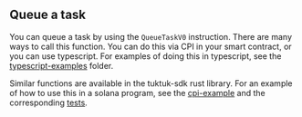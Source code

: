 ## Queue a task

You can queue a task by using the `QueueTaskV0` instruction. There are many ways to call this function. You can do this via CPI in your smart contract, or you can use typescript. For examples of doing this in typescript, see the [typescript-examples](https://github.com/helium/tuktuk/tree/main/typescript-examples) folder.

Similar functions are available in the tuktuk-sdk rust library. For an example of how to use this in a solana program, see the [cpi-example](https://github.com/helium/tuktuk/tree/main/solana-programs/programs/cpi-example) and the corresponding [tests](https://github.com/helium/tuktuk/tree/main/solana-programs/tests/tuktuk.ts).